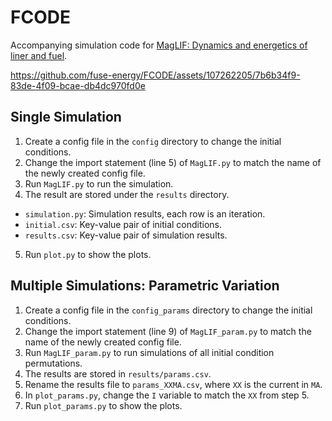 # FCODE

Accompanying simulation code for [MagLIF: Dynamics and energetics of liner and fuel](https://www.sciencedirect.com/science/article/pii/S0042207X23006681).

https://github.com/fuse-energy/FCODE/assets/107262205/7b6b34f9-83de-4f09-bcae-db4dc970fd0e

## Single Simulation
1. Create a config file in the `config` directory to change the initial conditions.
2. Change the import statement (line 5) of `MagLIF.py` to match the name of the newly created config file.
3. Run `MagLIF.py` to run the simulation.
4. The result are stored under the `results` directory. 
  - `simulation.py`: Simulation results, each row is an iteration.
  - `initial.csv`: Key-value pair of initial conditions.
  - `results.csv`: Key-value pair of simulation results.
5. Run `plot.py` to show the plots.

## Multiple Simulations: Parametric Variation
1. Create a config file in the `config_params` directory to change the initial conditions.
2. Change the import statement (line 9) of `MagLIF_param.py` to match the name of the newly created config file.
3. Run `MagLIF_param.py` to run simulations of all initial condition permutations.
4. The results are stored in `results/params.csv`.
5. Rename the results file to `params_XXMA.csv`, where `XX` is the current in `MA`.
6. In `plot_params.py`, change the `I` variable to match the `XX` from step 5.
7. Run `plot_params.py` to show the plots.
